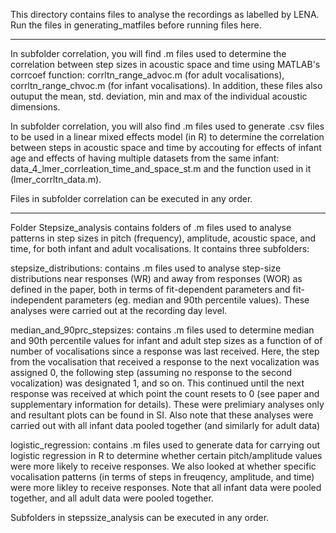 This directory contains files to analyse the recordings as labelled by LENA. Run the files in generating_matfiles 
before running files here. 

--------------------------------
In subfolder correlation, you will find .m files used to determine the correlation between step sizes in acoustic space and time using MATLAB's corrcoef function: corrltn_range_advoc.m (for adult vocalisations), corrltn_range_chvoc.m (for infant vocalisations). In addition, these files also outuput the mean, std. deviation, min and max of the individual acoustic dimensions. 

In subfolder correlation, you will also find .m files used to generate .csv files to be used in a linear mixed effects model (in R) to determine the correlation between steps in acoustic space and time by accouting for effects of infant age and effects of having multiple datasets from the same infant: data_4_lmer_corrleation_time_and_space_st.m and the function used in it (lmer_corrltn_data.m). 

Files in subfolder correlation can be executed in any order.

------------------------------------------

Folder Stepsize_analysis contains folders of .m files used to analyse patterns in step sizes in pitch (frequency), amplitude, acoustic space, and time, for both infant and adult vocalisations. It contains three subfolders:

stepsize_distributions: contains .m files used to analyse step-size distributions near responses (WR) and away from responses (WOR) as defined in the paper, both in terms of fit-dependent parameters and fit-independent parameters (eg. median and 90th percentile values). These analyses were carried out at the recording day level.

median_and_90prc_stepsizes: contains .m files used to determine median and 90th percentile values for infant and adult step sizes as a function of of number of vocalisations since a response was last received.  Here, the step from the vocalisation that received a response to the next vocalization was assigned 0, the following step (assuming no response to the second vocalization) was designated 1, and so on.  This continued until the next response was received at which point the count resets to 0 (see paper and supplementary information for details). These were prelimiary analyses only and resultant plots can be found in SI. Also note that these analyses were carried out with all infant data pooled together (and similarly for adult data)

logistic_regression: contains .m files used to generate data for carrying out logistic regression in R to determine whether certain pitch/amplitude values were more likely to receive responses. We also looked at whether specific vocalisation patterns (in terms of steps in freuqency, amplitude, and time) were more likley to receive responses. Note that all infant data were pooled together, and all adult data were pooled together.

Subfolders in stepssize_analysis can be executed in any order. 
